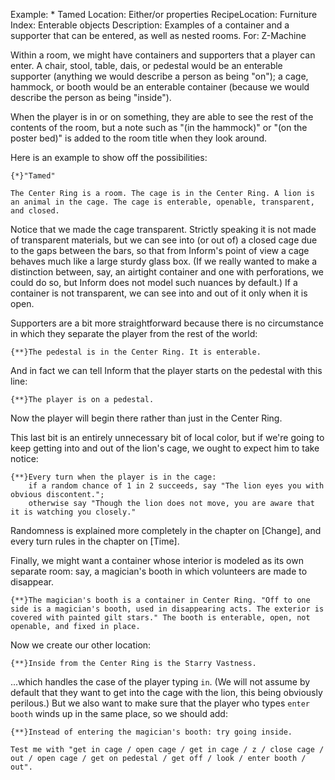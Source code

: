 Example: * Tamed
Location: Either/or properties
RecipeLocation: Furniture
Index: Enterable objects
Description: Examples of a container and a supporter that can be entered, as well as nested rooms.
For: Z-Machine

  
Within a room, we might have containers and supporters that a player can enter. A chair, stool, table, dais, or pedestal would be an enterable supporter (anything we would describe a person as being "on"); a cage, hammock, or booth would be an enterable container (because we would describe the person as being "inside").

  
When the player is in or on something, they are able to see the rest of the contents of the room, but a note such as "(in the hammock)" or "(on the poster bed)" is added to the room title when they look around.

  
Here is an example to show off the possibilities:

  

``` inform7
{*}"Tamed"

The Center Ring is a room. The cage is in the Center Ring. A lion is an animal in the cage. The cage is enterable, openable, transparent, and closed.
```

  
Notice that we made the cage transparent. Strictly speaking it is not made of transparent materials, but we can see into (or out of) a closed cage due to the gaps between the bars, so that from Inform's point of view a cage behaves much like a large sturdy glass box. (If we really wanted to make a distinction between, say, an airtight container and one with perforations, we could do so, but Inform does not model such nuances by default.) If a container is not transparent, we can see into and out of it only when it is open.

  
Supporters are a bit more straightforward because there is no circumstance in which they separate the player from the rest of the world:

  

``` inform7
{**}The pedestal is in the Center Ring. It is enterable.
```

  
And in fact we can tell Inform that the player starts on the pedestal with this line:

  

``` inform7
{**}The player is on a pedestal.
```

  
Now the player will begin there rather than just in the Center Ring.

  
This last bit is an entirely unnecessary bit of local color, but if we're going to keep getting into and out of the lion's cage, we ought to expect him to take notice:

  

``` inform7
{**}Every turn when the player is in the cage:
	if a random chance of 1 in 2 succeeds, say "The lion eyes you with obvious discontent.";
	otherwise say "Though the lion does not move, you are aware that it is watching you closely."
```

  
Randomness is explained more completely in the chapter on [Change], and every turn rules in the chapter on [Time].

  
Finally, we might want a container whose interior is modeled as its own separate room: say, a magician's booth in which volunteers are made to disappear.

  

``` inform7
{**}The magician's booth is a container in Center Ring. "Off to one side is a magician's booth, used in disappearing acts. The exterior is covered with painted gilt stars." The booth is enterable, open, not openable, and fixed in place.
```

  
Now we create our other location:

  

``` inform7
{**}Inside from the Center Ring is the Starry Vastness.
```

  
...which handles the case of the player typing ``in``. (We will not assume by default that they want to get into the cage with the lion, this being obviously perilous.) But we also want to make sure that the player who types ``enter booth`` winds up in the same place, so we should add:

  

``` inform7
{**}Instead of entering the magician's booth: try going inside.

Test me with "get in cage / open cage / get in cage / z / close cage / out / open cage / get on pedestal / get off / look / enter booth / out".
```


